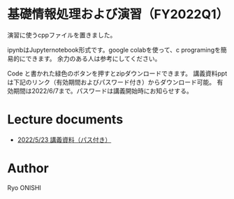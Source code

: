 # 基礎情報処理および演習（FY2022Q1）
演習に使うcppファイルを置きました。

ipynbはJupyternotebook形式です。google colabを使って、c programingを簡易的にできます。
余力のある人は参考にしてください。

Code と書かれた緑色のボタンを押すとzipダウンロードできます。
講義資料pptは下記のリンク（有効期間およびパスワード付き）からダウンロード可能。
有効期間は2022/6/7まで。パスワードは講義開始時にお知らせする。

# Lecture documents
- [2022/5/23 講義資料（パス付き）](https://onishilab-my.sharepoint.com/:p:/g/personal/onishi_ryo_onishilab_onmicrosoft_com/ERipzfdFNTVPtlPFmNKnKVIBj-gO4-UPGoitFcGy9US3_w?e=z8SrKh)

# Author
Ryo ONISHI
